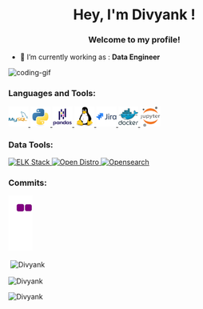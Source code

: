 <h1 align="center">Hey, I'm Divyank !</h1>

<h3 align="center">Welcome to my profile!</h3>

- 🌱 I’m currently working as : **Data Engineer**

![coding-gif](https://kleene.ai/wp-content/uploads/2020/04/Minoro_No_Gradient_2-2.gif)

<h3 align="left">Languages and Tools:</h3>

<p align="left">  </a> <a href="https://www.mysql.com/" target="_blank"> <img src="https://raw.githubusercontent.com/devicons/devicon/master/icons/mysql/mysql-original-wordmark.svg" alt="mysql" width="40" height="40"/> </a> <a href="https://www.python.org" target="_blank"> <img src="https://raw.githubusercontent.com/devicons/devicon/master/icons/python/python-original.svg" alt="python" width="40" height="40"/> </a> <a href="https://pandas.pydata.org/" target="_blank"> <img src="https://github.com/devicons/devicon/blob/master/icons/pandas/pandas-original-wordmark.svg" alt="pandas" width="40" height="40"/> </a> <a href="https://www.linux.org/" target="_blank"> <img src="https://github.com/devicons/devicon/blob/master/icons/linux/linux-original.svg" alt="Linux" width="40" height="40"/> </a> </a> <a href="https://www.atlassian.com/software/jira" target="_blank"> <img src="https://github.com/devicons/devicon/blob/master/icons/jira/jira-original-wordmark.svg" alt="Jira" width="40" height="40"/> </a> <a href="https://www.docker.com/" target="_blank"> <img src="https://github.com/devicons/devicon/blob/master/icons/docker/docker-original-wordmark.svg" alt="Docker" width="40" height="40"/> </a> <a href="https://jupyter.org/try" target="_blank"> <img src="https://github.com/devicons/devicon/blob/master/icons/jupyter/jupyter-original-wordmark.svg" alt="Jupyter" width="40" height="40"/> </a> </p>

<h3 align="left">Data Tools:</h3>

<p align="left">  </a> <a href="https://www.elastic.co/" target="_blank"> <img src="https://github.com/divyankm/divyankm/blob/main/elk%20stack.png" alt="ELK Stack" width="100" height="40"/> </a> <a href="https://opendistro.github.io/for-elasticsearch/" target="_blank"> <img src="https://github.com/divyankm/divyankm/blob/main/od.png" alt="Open Distro" width="40" height="40"/> <a href="https://opensearch.org/" target="_blank"><img src="https://github.com/divyankm/divyankm/blob/main/opensearch.png" alt="Opensearch" width="40" height="40"/> </a> </p>

<h3 align="left">Commits:</h3>

![snake gif](https://github.com/divyankm/divyankm/blob/output/github-contribution-grid-snake.gif)


<p>&nbsp;<img align="center" src="https://github-readme-stats.vercel.app/api?username=divyankm&show_icons=true&locale=en" alt="Divyank" /></p>

<p><img align="center" src="https://github-readme-streak-stats.herokuapp.com/?user=divyankm&" alt="Divyank" /></p>

<p><img align="left" src="https://github-readme-stats.vercel.app/api/top-langs?username=divyankm&show_icons=true&locale=en&layout=compact" alt="Divyank" /></p>

